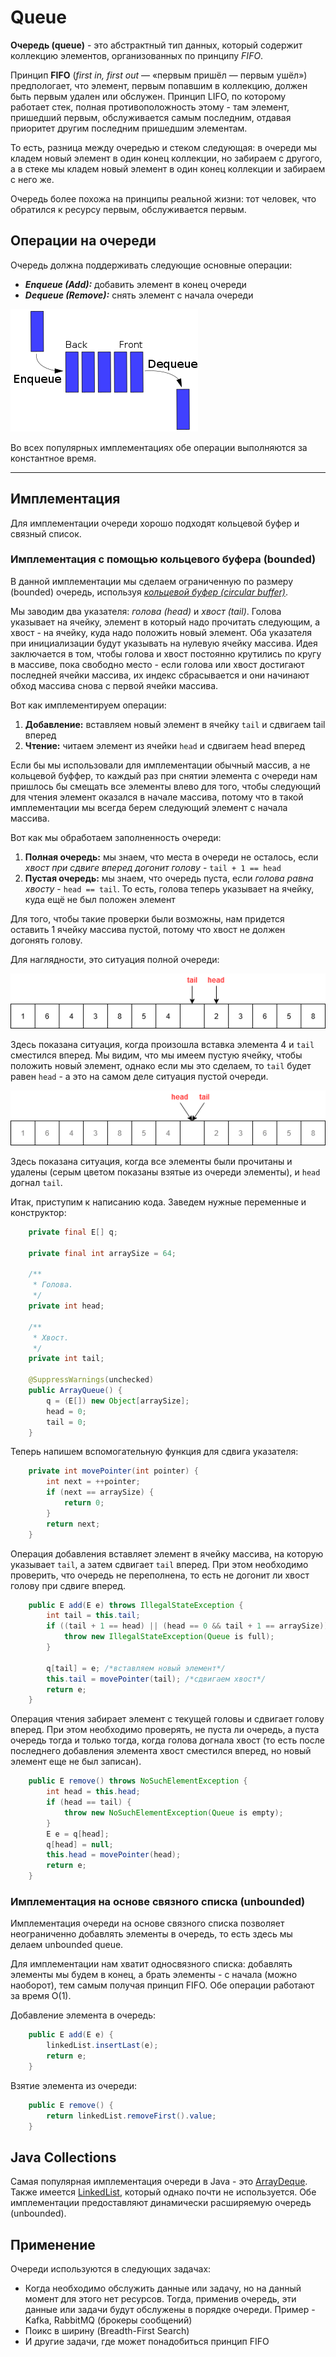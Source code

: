 # Queue

**Очередь (queue)** - это абстрактный тип данных, который содержит коллекцию элементов, организованных по принципу *FIFO*.

Принцип **FIFO** (*first in, first out* — «первым пришёл — первым ушёл») предпологает, что элемент, первым попавшим в коллекцию, должен быть первым удален или обслужен. Принцип LIFO, по которому работает стек, полная противоположность этому - там элемент, пришедший первым, обслуживается самым последним, отдавая приоритет другим последним пришедшим элементам.

То есть, разница между очередью и стеком следующая: в очереди мы кладем новый элемент в один конец коллекции, но забираем с другого, а в стеке мы кладем новый элемент в один конец коллекции и забираем с него же.

Очередь более похожа на принципы реальной жизни: тот человек, что обратился к ресурсу первым, обслуживается первым.

## Операции на очереди

Очередь должна поддерживать следующие основные операции:

- ***Enqueue (Add):*** добавить элемент в конец очереди
- ***Dequeue (Remove):*** снять элемент с начала очереди

![FIFO Queue](../../assets/fifo_queue.png)

Во всех популярных имплементациях обе операции выполняются за константное время.

---

## Имплементация

Для имплементации очереди хорошо подходят кольцевой буфер и связный список.

### Имплементация с помощью кольцевого буфера (bounded)

В данной имплементации мы сделаем ограниченную по размеру (bounded) очередь, используя *[кольцевой буфер (circular buffer)](https://en.wikipedia.org/wiki/Circular_buffer)*. 

Мы заводим два указателя: *голова (head)* и *хвост (tail)*. Голова указывает на ячейку, элемент в который надо прочитать следующим, а хвост - на ячейку, куда надо положить новый элемент. Оба указателя при инициализации будут указывать на нулевую ячейку массива. Идея заключается в том, чтобы голова и хвост постоянно крутились по кругу в массиве, пока свободно место - если голова или хвост достигают последней ячейки массива, их индекс сбрасывается и они начинают обход массива снова с первой ячейки массива. 

Вот как имплементируем операции:
1. **Добавление:** вставляем новый элемент в ячейку `tail` и сдвигаем tail вперед
2. **Чтение:** читаем элемент из ячейки `head` и сдвигаем head вперед

Если бы мы использовали для имплементации обычный массив, а не кольцевой буффер, то каждый раз при снятии элемента с очереди нам пришлось бы смещать все элементы влево для того, чтобы следующий для чтения элемент оказался в начале массива, потому что в такой имплементации мы всегда берем следующий элемент с начала массива.

Вот как мы обработаем заполненность очереди:
1. **Полная очередь:** мы знаем, что места в очереди не осталось, если *хвост при сдвиге вперед догонит голову* - `tail + 1 == head`
2. **Пустая очередь:** мы знаем, что очередь пуста, если *голова равна хвосту* - `head == tail`. То есть, голова теперь указывает на ячейку, куда ещё не был положен элемент

Для того, чтобы такие проверки были возможны, нам придется оставить 1 ячейку массива пустой, потому что хвост не должен догонять голову.

Для наглядности, это ситуация полной очереди:

![full_circular_buffer_queue](../../assets/full_circular_buffer_queue.png)

Здесь показана ситуация, когда произошла вставка элемента 4 и `tail` сместился вперед. Мы видим, что мы имеем пустую ячейку, чтобы положить новый элемент, однако если мы это сделаем, то `tail` будет равен `head` - а это на самом деле ситуация пустой очереди.

![empty_circular_buffer_queue](../../assets/empty_circular_buffer_queue.png)

Здесь показана ситуация, когда все элементы были прочитаны и удалены (серым цветом показаны взятые из очереди элементы), и `head` догнал `tail`.

Итак, приступим к написанию кода. Заведем нужные переменные и конструктор:
```java
    private final E[] q;

    private final int arraySize = 64;

    /**
     * Голова.
     */
    private int head;

    /**
     * Хвост.
     */
    private int tail;

    @SuppressWarnings(unchecked)
    public ArrayQueue() {
        q = (E[]) new Object[arraySize];
        head = 0;
        tail = 0;
    }
```

Теперь напишем вспомогательную функция для сдвига указателя:

```java
    private int movePointer(int pointer) {
        int next = ++pointer;
        if (next == arraySize) {
            return 0;
        }
        return next;
    }
```

Операция добавления вставляет элемент в ячейку массива, на которую указывает `tail`, а затем сдвигает `tail` вперед. При этом необходимо проверить, что очередь не переполнена, то есть не догонит ли хвост голову при сдвиге вперед.

```java
    public E add(E e) throws IllegalStateException {
        int tail = this.tail;
        if ((tail + 1 == head) || (head == 0 && tail + 1 == arraySize)) {
            throw new IllegalStateException(Queue is full);
        }

        q[tail] = e; /*вставляем новый элемент*/
        this.tail = movePointer(tail); /*сдвигаем хвост*/
        return e;
    }
```

Операция чтения забирает элемент с текущей головы и сдвигает голову вперед. При этом необходимо проверять, не пуста ли очередь, а пуста очередь тогда и только тогда, когда голова догнала хвост (то есть после последнего добавления элемента хвост сместился вперед, но новый элемент еще не был записан).

```java
    public E remove() throws NoSuchElementException {
        int head = this.head;
        if (head == tail) {
            throw new NoSuchElementException(Queue is empty);
        }
        E e = q[head];
        q[head] = null;
        this.head = movePointer(head);
        return e;
    }
```

### Имплементация на основе связного списка (unbounded)

Имплементация очереди на основе связного списка позволяет неограниченно добавлять элементы в очередь, то есть здесь мы делаем unbounded queue.

Для имплементации нам хватит односвязного списка: добавлять элементы мы будем в конец, а брать элементы - с начала (можно наоборот), тем самым получая принцип FIFO. Обе операции работают за время O(1).

Добавление элемента в очередь:
```java
    public E add(E e) {
        linkedList.insertLast(e);
        return e;
    }
```

Взятие элемента из очереди:
```java
    public E remove() {
        return linkedList.removeFirst().value;
    }
```

## Java Collections

Самая популярная имплементация очереди в Java - это [ArrayDeque](https://docs.oracle.com/javase/8/docs/api/java/util/ArrayDeque.html). Также имеется [LinkedList](https://docs.oracle.com/javase/8/docs/api/java/util/LinkedList.html), который однако почти не используется. Обе имплементации предоставляют динамически расширяемую очередь (unbounded).

## Применение

Очереди используются в следующих задачах:
- Когда необходимо обслужить данные или задачу, но на данный момент для этого нет ресурсов. Тогда, применив очередь, эти данные или задачи будут обслужены в порядке очереди. Пример - Kafka, RabbitMQ (брокеры сообщений)
- Поикс в ширину (Breadth-First Search)
- И другие задачи, где может понадобиться принцип FIFO